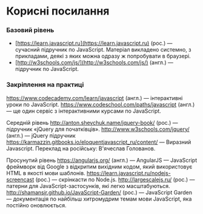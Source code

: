 # Корисні посилання

### Базовий рівень
* [https://learn.javascript.ru](https://learn.javascript.ru) (рос.) — сучасний підручник по JavaScript. Матеріал викладено системно, з прикладами, деякі з яких можна одразу ж попробувати в браузері.
* [http://w3schools.com/js/](http://w3schools.com/js/) (англ.) — підручник по JavaScript.
### Закріплення на практиці
https://www.codecademy.com/learn/javascript (англ.) — інтерактивні уроки по JavaScript.
https://www.codeschool.com/paths/javascript (англ.) — ще один сервіс з інтерактивними курсами по JavaScript.

Середній рівень
http://anton.shevchuk.name/jquery-book/ (рос.) — підручник «jQuery для початківців».
http://www.w3schools.com/jquery/ (англ.) — jQuery підручник
https://karmazzin.gitbooks.io/eloquentjavascript_ru/content/ — Виразний Javascript. Переклад на російську: В'ячеслав Голованов.

Просунутий рівень
https://angularjs.org/ (англ.) — AngularJS — JavaScript фреймворк від Google з відкритим вихідним кодом, який використовує HTML в якості мови шаблонів.
https://learn.javascript.ru/nodejs-screencast (рос.) — скрінкасти по Node.js.
http://largescalejs.ru/ (рос.) — патерни для JavaScript-застосунків, які легко масштабуються.
http://shamansir.github.io/JavaScript-Garden/ (рос.) — JavaScript Garden — документація по найбільш хитромудрим темам мови JavaScript, яка постійно оновлюється.